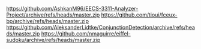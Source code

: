 https://github.com/AshkanM96/EECS-3311-Analyzer-Project/archive/refs/heads/master.zip
https://github.com/tioui/fceux-bp/archive/refs/heads/master.zip
https://github.com/AleksanderLidtke/ConjunctionDetection/archive/refs/heads/master.zip
https://github.com/nmaguirre/eiffel-sudoku/archive/refs/heads/master.zip
